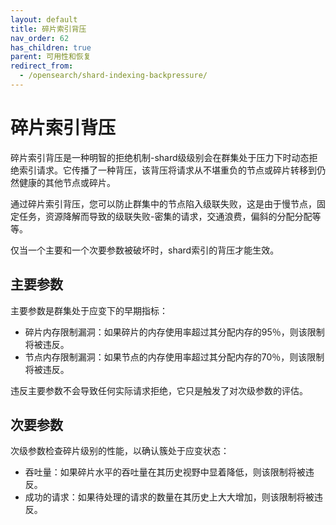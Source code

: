 ```yaml
---
layout: default
title: 碎片索引背压
nav_order: 62
has_children: true
parent: 可用性和恢复
redirect_from: 
  - /opensearch/shard-indexing-backpressure/
---
```


# 碎片索引背压

碎片索引背压是一种明智的拒绝机制-shard级级别会在群集处于压力下时动态拒绝索引请求。它传播了一种背压，该背压将请求从不堪重负的节点或碎片转移到仍然健康的其他节点或碎片。

通过碎片索引背压，您可以防止群集中的节点陷入级联失败，这是由于慢节点，固定任务，资源降解而导致的级联失败-密集的请求，交通浪费，偏斜的分配分配等等。

仅当一个主要和一个次要参数被破坏时，shard索引的背压才能生效。

## 主要参数

主要参数是群集处于应变下的早期指标：

- 碎片内存限制漏洞：如果碎片的内存使用率超过其分配内存的95％，则该限制将被违反。
- 节点内存限制漏洞：如果节点的内存使用率超过其分配内存的70％，则该限制将被违反。

违反主要参数不会导致任何实际请求拒绝，它只是触发了对次级参数的评估。

## 次要参数

次级参数检查碎片级别的性能，以确认簇处于应变状态：

- 吞吐量：如果碎片水平的吞吐量在其历史视野中显着降低，则该限制将被违反。
- 成功的请求：如果待处理的请求的数量在其历史上大大增加，则该限制将被违反。

